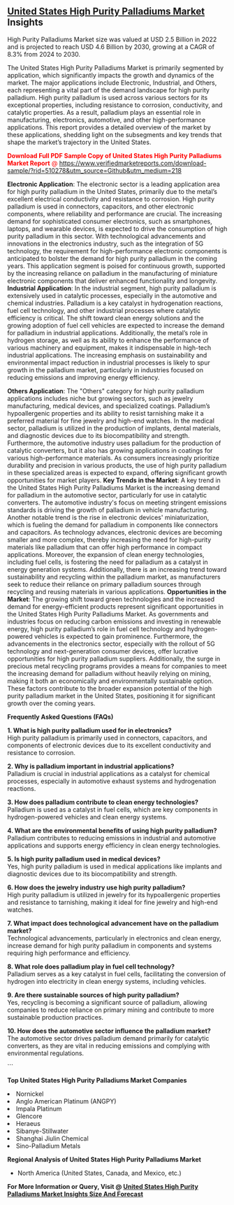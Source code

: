 <h2><a href="https://www.verifiedmarketreports.com/download-sample/?rid=510278&amp;utm_source=Github&amp;utm_medium=218" target="_blank">United States High Purity Palladiums Market</a> Insights</h2><p>High Purity Palladiums Market size was valued at USD 2.5 Billion in 2022 and is projected to reach USD 4.6 Billion by 2030, growing at a CAGR of 8.3% from 2024 to 2030.</p><p> <p>The United States High Purity Palladiums Market is primarily segmented by application, which significantly impacts the growth and dynamics of the market. The major applications include Electronic, Industrial, and Others, each representing a vital part of the demand landscape for high purity palladium. High purity palladium is used across various sectors for its exceptional properties, including resistance to corrosion, conductivity, and catalytic properties. As a result, palladium plays an essential role in manufacturing, electronics, automotive, and other high-performance applications. This report provides a detailed overview of the market by these applications, shedding light on the subsegments and key trends that shape the market’s trajectory in the United States. <p><span class=""><span style="color: #ff0000;"><strong>Download Full PDF Sample Copy of United States High Purity Palladiums Market Report</strong> @ </span><a href="https://www.verifiedmarketreports.com/download-sample/?rid=510278&amp;utm_source=Github&amp;utm_medium=218" target="_blank">https://www.verifiedmarketreports.com/download-sample/?rid=510278&amp;utm_source=Github&amp;utm_medium=218</a></span></p></p> <p><strong>Electronic Application</strong>: The electronic sector is a leading application area for high purity palladium in the United States, primarily due to the metal’s excellent electrical conductivity and resistance to corrosion. High purity palladium is used in connectors, capacitors, and other electronic components, where reliability and performance are crucial. The increasing demand for sophisticated consumer electronics, such as smartphones, laptops, and wearable devices, is expected to drive the consumption of high purity palladium in this sector. With technological advancements and innovations in the electronics industry, such as the integration of 5G technology, the requirement for high-performance electronic components is anticipated to bolster the demand for high purity palladium in the coming years. This application segment is poised for continuous growth, supported by the increasing reliance on palladium in the manufacturing of miniature electronic components that deliver enhanced functionality and longevity. <strong>Industrial Application</strong>: In the industrial segment, high purity palladium is extensively used in catalytic processes, especially in the automotive and chemical industries. Palladium is a key catalyst in hydrogenation reactions, fuel cell technology, and other industrial processes where catalytic efficiency is critical. The shift toward clean energy solutions and the growing adoption of fuel cell vehicles are expected to increase the demand for palladium in industrial applications. Additionally, the metal’s role in hydrogen storage, as well as its ability to enhance the performance of various machinery and equipment, makes it indispensable in high-tech industrial applications. The increasing emphasis on sustainability and environmental impact reduction in industrial processes is likely to spur growth in the palladium market, particularly in industries focused on reducing emissions and improving energy efficiency. <p><strong>Others Application</strong>: The "Others" category for high purity palladium applications includes niche but growing sectors, such as jewelry manufacturing, medical devices, and specialized coatings. Palladium’s hypoallergenic properties and its ability to resist tarnishing make it a preferred material for fine jewelry and high-end watches. In the medical sector, palladium is utilized in the production of implants, dental materials, and diagnostic devices due to its biocompatibility and strength. Furthermore, the automotive industry uses palladium for the production of catalytic converters, but it also has growing applications in coatings for various high-performance materials. As consumers increasingly prioritize durability and precision in various products, the use of high purity palladium in these specialized areas is expected to expand, offering significant growth opportunities for market players. <strong>Key Trends in the Market</strong>: A key trend in the United States High Purity Palladiums Market is the increasing demand for palladium in the automotive sector, particularly for use in catalytic converters. The automotive industry's focus on meeting stringent emissions standards is driving the growth of palladium in vehicle manufacturing. Another notable trend is the rise in electronic devices' miniaturization, which is fueling the demand for palladium in components like connectors and capacitors. As technology advances, electronic devices are becoming smaller and more complex, thereby increasing the need for high-purity materials like palladium that can offer high performance in compact applications. Moreover, the expansion of clean energy technologies, including fuel cells, is fostering the need for palladium as a catalyst in energy generation systems. Additionally, there is an increasing trend toward sustainability and recycling within the palladium market, as manufacturers seek to reduce their reliance on primary palladium sources through recycling and reusing materials in various applications. <strong>Opportunities in the Market</strong>: The growing shift toward green technologies and the increased demand for energy-efficient products represent significant opportunities in the United States High Purity Palladiums Market. As governments and industries focus on reducing carbon emissions and investing in renewable energy, high purity palladium’s role in fuel cell technology and hydrogen-powered vehicles is expected to gain prominence. Furthermore, the advancements in the electronics sector, especially with the rollout of 5G technology and next-generation consumer devices, offer lucrative opportunities for high purity palladium suppliers. Additionally, the surge in precious metal recycling programs provides a means for companies to meet the increasing demand for palladium without heavily relying on mining, making it both an economically and environmentally sustainable option. These factors contribute to the broader expansion potential of the high purity palladium market in the United States, positioning it for significant growth over the coming years. <p><strong>Frequently Asked Questions (FAQs)</strong></p> <p><strong>1. What is high purity palladium used for in electronics?</strong><br> High purity palladium is primarily used in connectors, capacitors, and components of electronic devices due to its excellent conductivity and resistance to corrosion.</p> <p><strong>2. Why is palladium important in industrial applications?</strong><br> Palladium is crucial in industrial applications as a catalyst for chemical processes, especially in automotive exhaust systems and hydrogenation reactions.</p> <p><strong>3. How does palladium contribute to clean energy technologies?</strong><br> Palladium is used as a catalyst in fuel cells, which are key components in hydrogen-powered vehicles and clean energy systems.</p> <p><strong>4. What are the environmental benefits of using high purity palladium?</strong><br> Palladium contributes to reducing emissions in industrial and automotive applications and supports energy efficiency in clean energy technologies.</p> <p><strong>5. Is high purity palladium used in medical devices?</strong><br> Yes, high purity palladium is used in medical applications like implants and diagnostic devices due to its biocompatibility and strength.</p> <p><strong>6. How does the jewelry industry use high purity palladium?</strong><br> High purity palladium is utilized in jewelry for its hypoallergenic properties and resistance to tarnishing, making it ideal for fine jewelry and high-end watches.</p> <p><strong>7. What impact does technological advancement have on the palladium market?</strong><br> Technological advancements, particularly in electronics and clean energy, increase demand for high purity palladium in components and systems requiring high performance and efficiency.</p> <p><strong>8. What role does palladium play in fuel cell technology?</strong><br> Palladium serves as a key catalyst in fuel cells, facilitating the conversion of hydrogen into electricity in clean energy systems, including vehicles.</p> <p><strong>9. Are there sustainable sources of high purity palladium?</strong><br> Yes, recycling is becoming a significant source of palladium, allowing companies to reduce reliance on primary mining and contribute to more sustainable production practices.</p> <p><strong>10. How does the automotive sector influence the palladium market?</strong><br> The automotive sector drives palladium demand primarily for catalytic converters, as they are vital in reducing emissions and complying with environmental regulations.</p> ```</p><p><strong>Top United States High Purity Palladiums Market Companies</strong></p><div data-test-id=""><p><li>Nornickel</li><li> Anglo American Platinum (ANGPY)</li><li> Impala Platinum</li><li> Glencore</li><li> Heraeus</li><li> Sibanye-Stillwater</li><li> Shanghai Jiulin Chemical</li><li> Sino-Palladium Metals</li></p><div><strong>Regional Analysis of&nbsp;United States High Purity Palladiums Market</strong></div><ul><li dir="ltr"><p dir="ltr">North America&nbsp;(United States, Canada, and Mexico, etc.)</p></li></ul><p><strong>For More Information or Query, Visit @&nbsp;</strong><strong><a href="https://www.verifiedmarketreports.com/product/high-purity-palladiums-market/?utm_source=Github&amp;utm_medium=218" target="_blank">United States High Purity Palladiums Market Insights Size And Forecast</a></strong></p></div>
